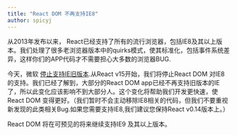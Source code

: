 ```yaml
---
title: "React DOM 不再支持IE8"
author: spicyj
---
```


从2013年发布以来， React已经支持了所有的流行浏览器，包括IE8及其以上版本。我们处理了很多老浏览器版本中的quirks模式，使其标准化，包括事件系统差异，这样你们的APP代码才不需要担心大多数的浏览器BUG.

今天，微软 [停止支持IE旧版本](https://www.microsoft.com/en-us/WindowsForBusiness/End-of-IE-support).从React v15开始，我们将停止React DOM 对IE8的支持。我们已经了解到，大部分的React DOM app已经不再支持旧版本的IE了，所以此变化应该影响不到大部分人。这个变化将帮助我们开发更快速，使React DOM 变得更好。（我们暂时不会主动移除IE8相关的代码，但我们不要重视新发现的此类相关Bug.如果您需要支持IE8,我们建议您保持React v0.14版本上。）

React DOM 将在可预见的将来继续支持IE9 及其以上版本。

